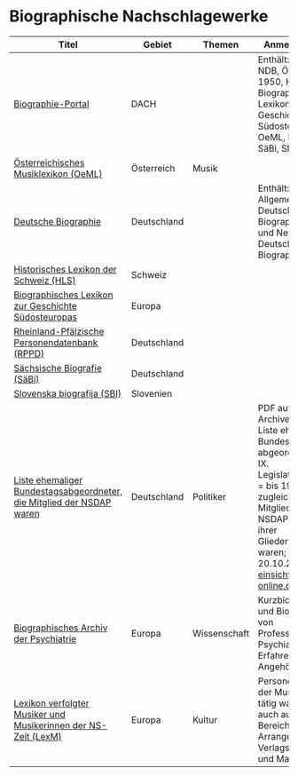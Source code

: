 # Biographische Nachschlagewerke

| Titel                                                        | Gebiet      | Themen       | Anmerkungen                                                  |
| ------------------------------------------------------------ | ----------- | ------------ | ------------------------------------------------------------ |
| [Biographie-Portal](https://www.biographie-portal.eu/search) | DACH        |              | Enthält: ADB, NDB, ÖBL 1815-1950, HLS, Biographisches Lexikon zur Geschichte Südosteuropas, OeML, RPPD, SäBi, SBI |
| [Österreichisches Musiklexikon (OeML)](http://www.musiklexikon.ac.at/) | Österreich  | Musik        |                                                              |
| [Deutsche Biographie](https://www.deutsche-biographie.de/)   | Deutschland |              | Enthält: Allgemeine Deutsche Biographie (ADB) und Neue Deutsche Biographie (NDB) |
| [Historisches Lexikon der Schweiz (HLS)](http://www.hls-dhs-dss.ch/) | Schweiz     |              |                                                              |
| [Biographisches Lexikon zur Geschichte Südosteuropas](https://www.biolex.ios-regensburg.de/) | Europa      |              |                                                              |
| [Rheinland-Pfälzische Personendatenbank (RPPD)](https://rpb.lbz-rlp.de/) | Deutschland |              |                                                              |
| [Sächsische Biografie (SäBi)](http://saebi.isgv.de/)         | Deutschland |              |                                                              |
| [Slovenska biografija (SBI)](https://www.slovenska-biografija.si/) | Slovenien   |              |                                                              |
| [Liste ehemaliger Bundestagsabgeordneter, die Mitglied der NSDAP waren](https://web.archive.org/web/20161229112732/http://www.niqel.de/bredel/news/mdb.pdf) | Deutschland | Politiker    | PDF auf Archive.org;<br />Liste ehemaliger Bundes­tags­abgeordneten (I-IX. Legislaturperiode = bis 1987), die zugleich Mitglieder der NSDAP oder ihrer Gliederungen waren; Stand 20.10.2005 ; vgl. [einsichten-online.de](https://www.einsichten-online.de/2016/10/6804/) |
| [Biographisches Archiv der Psychiatrie](https://www.biapsy.de/index.php/de/) | Europa      | Wissenschaft | Kurzbiographien und Biogramme von Professionellen, Psychiatrie-Erfahrenen und Angehörigen |
| [Lexikon verfolgter Musiker und Musikerinnen der NS-Zeit (LexM)](https://www.lexm.uni-hamburg.de/content/index.xml) | Europa      | Kultur       | Personen, die in der Musikkultur tätig waren, also auch aus den Bereichen Arrangement, Verlagswesen und Management |
